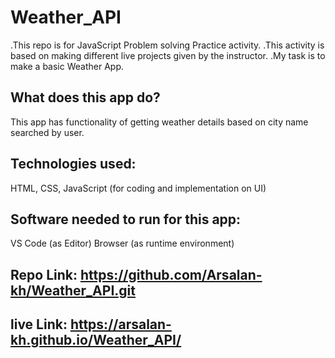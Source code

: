 # Weather_API

.This repo is for JavaScript Problem solving Practice activity.
.This activity is based on making different live projects given by the instructor.
.My task is to make a basic Weather App.

## What does this app do?
This app has functionality of getting weather details based on city name searched by user.
## Technologies used:
HTML, CSS, JavaScript (for coding and implementation on UI)
## Software needed to run for this app:
VS Code (as Editor)
Browser (as runtime environment)

## Repo Link: https://github.com/Arsalan-kh/Weather_API.git

## live Link: https://arsalan-kh.github.io/Weather_API/
